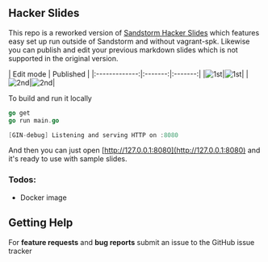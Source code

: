 ## Hacker Slides

This repo is a reworked version of [Sandstorm Hacker Slides](https://github.com/jacksingleton/hacker-slides) which features easy set up run outside of Sandstorm and without vagrant-spk. Likewise you can publish and edit your previous markdown slides which is not supported in the original version.

| Edit mode | Published  |
|:-------------:|:-------:|:-------:|
|![1st](https://sc-cdn.scaleengine.net/i/520e2f4a8ca107b0263936507120027e.png)|![1st](https://sc-cdn.scaleengine.net/i/7ae0d31a40b0b9e7acc3f131754874cf.png)|
|![2nd](https://sc-cdn.scaleengine.net/i/5acba66070e24f76bc7f20224adc611e.png)|![2nd](https://sc-cdn.scaleengine.net/i/fee3e1374cb13b1d8c292becb7f514ae.png)|



To build and run it locally
```go
go get
go run main.go

[GIN-debug] Listening and serving HTTP on :8080
```

And then you can just open [http://127.0.0.1:8080](http://127.0.0.1:8080) and it's ready to use with sample slides.

### Todos:
- Docker image


Getting Help
------------

For **feature requests** and **bug reports**  submit an issue
to the GitHub issue tracker
